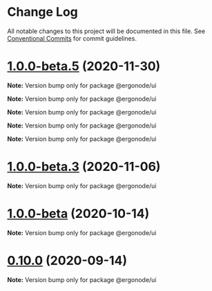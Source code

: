 # Change Log

All notable changes to this project will be documented in this file.
See [Conventional Commits](https://conventionalcommits.org) for commit guidelines.

# [1.0.0-beta.5](https://github.com/ergonode/frontend/compare/v1.0.0-beta.3...v1.0.0-beta.5) (2020-11-30)

**Note:** Version bump only for package @ergonode/ui







**Note:** Version bump only for package @ergonode/ui







**Note:** Version bump only for package @ergonode/ui







**Note:** Version bump only for package @ergonode/ui







**Note:** Version bump only for package @ergonode/ui





# [1.0.0-beta.3](https://github.com/ergonode/frontend/compare/v1.0.0-beta.2...v1.0.0-beta.3) (2020-11-06)

**Note:** Version bump only for package @ergonode/ui





# [1.0.0-beta](https://github.com/ergonode/frontend/compare/v0.10.0...v1.0.0-beta) (2020-10-14)

**Note:** Version bump only for package @ergonode/ui





# [0.10.0](https://github.com/ergonode/frontend/compare/v0.9.0...v0.10.0) (2020-09-14)

**Note:** Version bump only for package @ergonode/ui
